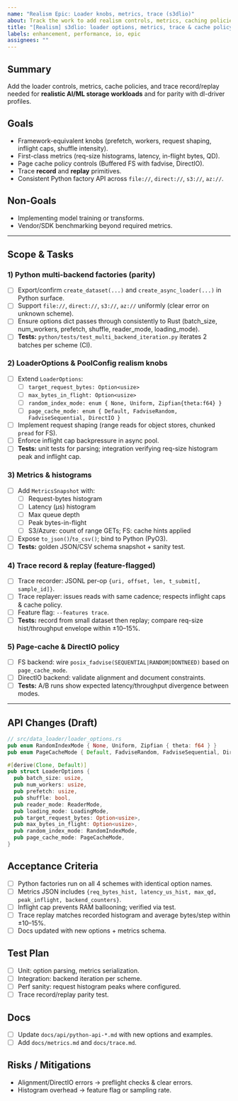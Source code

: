 ```yaml
---
name: "Realism Epic: Loader knobs, metrics, trace (s3dlio)"
about: Track the work to add realism controls, metrics, caching policies, and trace record/replay to s3dlio.
title: "[Realism] s3dlio: loader options, metrics, trace & cache policy"
labels: enhancement, performance, io, epic
assignees: ""
---
```


## Summary
Add the loader controls, metrics, cache policies, and trace record/replay needed for **realistic AI/ML storage workloads** and for parity with dl-driver profiles.

## Goals
- Framework-equivalent knobs (prefetch, workers, request shaping, inflight caps, shuffle intensity).
- First-class metrics (req-size histograms, latency, in-flight bytes, QD).
- Page cache policy controls (Buffered FS with fadvise, DirectIO).
- Trace **record** and **replay** primitives.
- Consistent Python factory API across `file://`, `direct://`, `s3://`, `az://`.

## Non-Goals
- Implementing model training or transforms.
- Vendor/SDK benchmarking beyond required metrics.

---

## Scope & Tasks

### 1) Python multi-backend factories (parity)
- [ ] Export/confirm `create_dataset(...)` and `create_async_loader(...)` in Python surface.
- [ ] Support `file://`, `direct://`, `s3://`, `az://` uniformly (clear error on unknown scheme).
- [ ] Ensure options dict passes through consistently to Rust (batch_size, num_workers, prefetch, shuffle, reader_mode, loading_mode).
- [ ] **Tests:** `python/tests/test_multi_backend_iteration.py` iterates 2 batches per scheme (CI).

### 2) LoaderOptions & PoolConfig realism knobs
- [ ] Extend `LoaderOptions`:
  - [ ] `target_request_bytes: Option<usize>`
  - [ ] `max_bytes_in_flight: Option<usize>`
  - [ ] `random_index_mode: enum { None, Uniform, Zipfian{theta:f64} }`
  - [ ] `page_cache_mode: enum { Default, FadviseRandom, FadviseSequential, DirectIO }`
- [ ] Implement request shaping (range reads for object stores, chunked `pread` for FS).
- [ ] Enforce inflight cap backpressure in async pool.
- [ ] **Tests:** unit tests for parsing; integration verifying req-size histogram peak and inflight cap.

### 3) Metrics & histograms
- [ ] Add `MetricsSnapshot` with:
  - [ ] Request-bytes histogram
  - [ ] Latency (µs) histogram
  - [ ] Max queue depth
  - [ ] Peak bytes-in-flight
  - [ ] S3/Azure: count of range GETs; FS: cache hints applied
- [ ] Expose `to_json()`/`to_csv()`; bind to Python (PyO3).
- [ ] **Tests:** golden JSON/CSV schema snapshot + sanity test.

### 4) Trace record & replay (feature-flagged)
- [ ] Trace recorder: JSONL per-op `{uri, offset, len, t_submit[, sample_id]}`.
- [ ] Trace replayer: issues reads with same cadence; respects inflight caps & cache policy.
- [ ] Feature flag: `--features trace`.
- [ ] **Tests:** record from small dataset then replay; compare req-size hist/throughput envelope within ±10–15%.

### 5) Page-cache & DirectIO policy
- [ ] FS backend: wire `posix_fadvise(SEQUENTIAL|RANDOM|DONTNEED)` based on `page_cache_mode`.
- [ ] DirectIO backend: validate alignment and document constraints.
- [ ] **Tests:** A/B runs show expected latency/throughput divergence between modes.

---

## API Changes (Draft)
```rust
// src/data_loader/loader_options.rs
pub enum RandomIndexMode { None, Uniform, Zipfian { theta: f64 } }
pub enum PageCacheMode { Default, FadviseRandom, FadviseSequential, DirectIO }

#[derive(Clone, Default)]
pub struct LoaderOptions {
  pub batch_size: usize,
  pub num_workers: usize,
  pub prefetch: usize,
  pub shuffle: bool,
  pub reader_mode: ReaderMode,
  pub loading_mode: LoadingMode,
  pub target_request_bytes: Option<usize>,
  pub max_bytes_in_flight: Option<usize>,
  pub random_index_mode: RandomIndexMode,
  pub page_cache_mode: PageCacheMode,
}
```

## Acceptance Criteria
- [ ] Python factories run on all 4 schemes with identical option names.
- [ ] Metrics JSON includes `{req_bytes_hist, latency_us_hist, max_qd, peak_inflight, backend_counters}`.
- [ ] Inflight cap prevents RAM ballooning; verified via test.
- [ ] Trace replay matches recorded histogram and average bytes/step within ±10–15%.
- [ ] Docs updated with new options + metrics schema.

## Test Plan
- [ ] Unit: option parsing, metrics serialization.
- [ ] Integration: backend iteration per scheme.
- [ ] Perf sanity: request histogram peaks where configured.
- [ ] Trace record/replay parity test.

## Docs
- [ ] Update `docs/api/python-api-*.md` with new options and examples.
- [ ] Add `docs/metrics.md` and `docs/trace.md`.

## Risks / Mitigations
- Alignment/DirectIO errors → preflight checks & clear errors.
- Histogram overhead → feature flag or sampling rate.